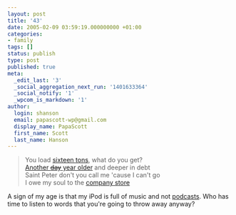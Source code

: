 ```yaml
---
layout: post
title: '43'
date: 2005-02-09 03:59:19.000000000 +01:00
categories:
- family
tags: []
status: publish
type: post
published: true
meta:
  _edit_last: '3'
  _social_aggregation_next_run: '1401633364'
  _social_notify: '1'
  _wpcom_is_markdown: '1'
author:
  login: shanson
  email: papascott-wp@gmail.com
  display_name: PapaScott
  first_name: Scott
  last_name: Hanson
---
```

<blockquote>
  You load <a href="http://persweb.direct.ca/fstringe/oz/s7424.html" title="Some people say a man is made outta mud">sixteen tons</a>, what do you get?<br />
  <a href="/archives/2004/02/09/">Another <strike>day</strike> year older</a> and deeper in debt<br />
  Saint Peter don't you call me 'cause I can't go<br />
  I owe my soul to the <a href="http://store.apple.com/Apple/WebObjects/germanstore/">company store</a>
</p></blockquote>
<p>A sign of my age is that my iPod is full of music and not <a href="http://lumma.de/eintrag.php?id=1254" title="Why the f*** would I want to hear you speak?">podcasts</a>. Who has time to listen to words that you're going to throw away anyway?</p>

